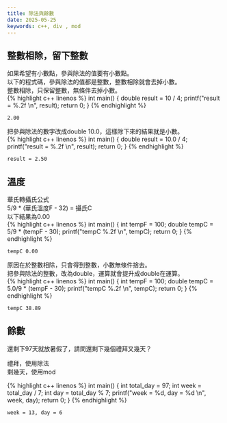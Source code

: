```yaml
---
title: 除法與餘數
date: 2025-05-25
keywords: c++, div , mod
---
```

## 整數相除，留下整數
如果希望有小數點，參與除法的值要有小數點。<br>
以下的程式碼，參與除法的值都是整數，整數相除就會去掉小數。<br>
整數相除，只保留整數，無條件去掉小數。<br>
{% highlight c++ linenos %}
int main() {
  double result = 10 / 4;
  printf("result = %.2f \n", result);
  return 0;
}
{% endhighlight %}
```
2.00
```

把參與除法的數字改成double 10.0，這樣除下來的結果就是小數。<br>
{% highlight c++ linenos %}
int main() {
  double result = 10.0 / 4;
  printf("result = %.2f \n", result);
  return 0;
}
{% endhighlight %}
```
result = 2.50 
```

## 溫度
華氏轉攝氏公式<br>
5/9 \* (華氏溫度F - 32) = 攝氏C<br>
以下結果為0.00<br>
{% highlight c++ linenos %}
int main() {
  int tempF = 100;
  double tempC = 5/9 * (tempF - 30);
  printf("tempC %.2f \n", tempC);
  return 0;
}
{% endhighlight %}
```
tempC 0.00 
```

原因在於整數相除，只會得到整數，小數無條件捨去。<br>
把參與除法的整數，改為double，運算就會提升成double在運算。<br>
{% highlight c++ linenos %}
int main() {
  int tempF = 100;
  double tempC = 5.0/9 * (tempF - 30);
  printf("tempC %.2f \n", tempC);
  return 0;
}
{% endhighlight %}
```
tempC 38.89 
```

## 餘數
還剩下97天就放暑假了，請問還剩下幾個禮拜又幾天？<br>

禮拜，使用除法<br>
剩幾天，使用mod<br>

{% highlight c++ linenos %}
int main() {
  int total_day = 97;
  int week = total_day / 7;
  int day = total_day % 7;
  printf("week = %d, day = %d \n", week, day);
  return 0;
}
{% endhighlight %}
```
week = 13, day = 6 
```


